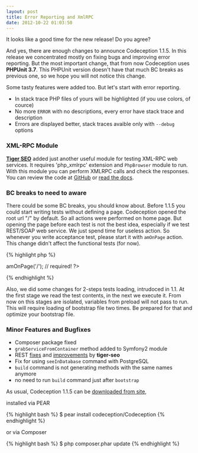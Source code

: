 ```yaml
---
layout: post
title: Error Reporting and XmlRPC
date: 2012-10-22 01:03:50
---
```


It looks like a good time for the new release! Do you agree?

And yes, there are enough changes to announce Codeception 1.1.5. In this release we concentrated mostly on fixing bugs and improving error reporting.
But the most important change, that from now Codeception uses **PHPUnit 3.7**. This PHPUnit version doesn't have that much BC breaks as previous one, so we hope you will not notice this change. 

Some tasty features were added too. But let's start with error reporting. 

* In stack trace PHP files of yours will be highlighted (if you use colors, of cource)
* No more `ERROR` with no descriptions, every error have stack trace and description
* Errors are displayed better, stack traces avaible only with `--debug` options

### XML-RPC Module
**[Tiger SEO](https://github.com/tiger-seo)** added just another useful module for testing XML-RPC web services. 
It requires 'php_xmlrpc' extension and `PhpBrowser` module to run. With this module you can perform XMLRPC calls and check the responses.
You can review the code at [GitHub](https://github.com/Codeception/Codeception/blob/master/src/Codeception/Module/XMLRPC.php) or [read the docs](http://codeception.com/docs/modules/XMLRPC). 

### BC breaks to need to aware

There could be some BC breaks, you should know about.
Before 1.1.5 you could start writing tests without defining a page. Codeception opened the root url "/" by default. So all actions were performed on home page. But opening the page before each test is not the best idea, especially if we test REST/SOAP web service. We just spend time for useless action. So whenever you write acceptance test, please start it with `amOnPage` action. This change didn't affect the functional tests (for now). 

{% highlight php %}
<?php 
$I = new WebGuy($scenario);
$I->amOnPage('/'); // required!
?>
{% endhighlight %}

Also, we did some changes for 2-steps tests loading, intrudoced in 1.1. At the first stage we read the test contents, in the next we execute it. From now on this stages are isolated, variables from preload will not pass to run. This will require loading of bootstrap file two times. Be prepared for that and optimize your bootstrap file.

### Minor Features and Bugfixes

* Composer package fixed
* `grabServiceFromContainer` method added to Symfony2 module
* REST [fixes](https://github.com/Codeception/Codeception/pull/75) and [improvements](https://github.com/Codeception/Codeception/pull/71) by **tiger-seo**
* Fix for using `seeInDatabase` command with PostgreSQL 
* `build` command is not generating methods with the same names anymore
* no need to run `build` command just after `bootstrap`

As usual, Codeception 1.1.5 can be [downloaded from site](http://codeception.com/thanks.html),

installed via PEAR

{% highlight bash %}
$ pear install codeception/Codeception
{% endhighlight %}

or via Composer

{% highlight bash %}
$ php composer.phar update
{% endhighlight %}